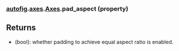 ### [autofig](autofig.md).[axes](autofig.axes.md).[Axes](autofig.axes.Axes.md).pad_aspect (property)




Returns
----------
* (bool): whether padding to achieve equal aspect ratio is enabled.

